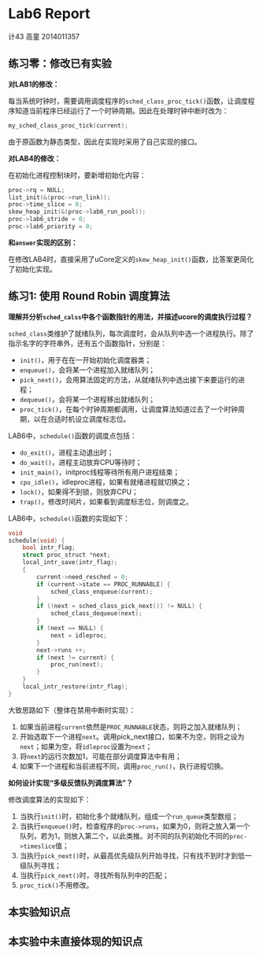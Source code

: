 # Lab6 Report

计43 高童 2014011357

## 练习零：修改已有实验

**对LAB1的修改：**

每当系统时钟时，需要调用调度程序的`sched_class_proc_tick()`函数，让调度程序知道当前程序已经运行了一个时钟周期。因此在处理时钟中断时改为：

```C
my_sched_class_proc_tick(current);
```

由于原函数为静态类型，因此在实现时采用了自己实现的接口。

**对LAB4的修改：**

在初始化进程控制块时，要新增初始化内容：

```C
proc->rq = NULL;
list_init(&(proc->run_link));
proc->time_slice = 0;
skew_heap_init(&(proc->lab6_run_pool));
proc->lab6_stride = 0;
proc->lab6_priority = 0;
```

**和`answer`实现的区别：**

在修改LAB4时，直接采用了uCore定义的`skew_heap_init()`函数，比答案更简化了初始化实现。

## 练习1: 使用 Round Robin 调度算法

**理解并分析`sched_calss`中各个函数指针的用法，并描述ucore的调度执行过程？**

`sched_class`类维护了就绪队列，每次调度时，会从队列中选一个进程执行。除了指示名字的字符串外，还有五个函数指针，分别是：

- `init()`，用于在在一开始初始化调度器类；
- `enqueue()`，会将某一个进程加入就绪队列；
- `pick_next()`，会用算法固定的方法，从就绪队列中选出接下来要运行的进程；
- `dequeue()`，会将某一个进程移出就绪队列；
- `proc_tick()`，在每个时钟周期都调用，让调度算法知道过去了一个时钟周期，以在合适时机设立调度标志位。

LAB6中，`schedule()`函数的调度点包括：

- `do_exit()`，进程主动退出时；
- `do_wait()`，进程主动放弃CPU等待时；
- `init_main()`，initproc线程等待所有用户进程结束；
- `cpu_idle()`，idleproc进程，如果有就绪进程就切换之；
- `lock()`，如果得不到锁，则放弃CPU；
- `trap()`，修改时间片，如果看到调度标志位，则调度之。

LAB6中，`schedule()`函数的实现如下：

```C
void
schedule(void) {
    bool intr_flag;
    struct proc_struct *next;
    local_intr_save(intr_flag);
    {
        current->need_resched = 0;
        if (current->state == PROC_RUNNABLE) {
            sched_class_enqueue(current);
        }
        if ((next = sched_class_pick_next()) != NULL) {
            sched_class_dequeue(next);
        }
        if (next == NULL) {
            next = idleproc;
        }
        next->runs ++;
        if (next != current) {
            proc_run(next);
        }
    }
    local_intr_restore(intr_flag);
}
```

大致思路如下（整体在禁用中断时实现）：

1. 如果当前进程`current`依然是`PROC_RUNNABLE`状态，则将之加入就绪队列；
2. 开始选取下一个进程`next`。调用pick_next接口，如果不为空，则将之设为`next`；如果为空，将`idleproc`设置为`next`；
3. 将`next`的运行次数加1，可能在部分调度算法中有用；
4. 如果下一个进程和当前进程不同，调用`proc_run()`，执行进程切换。

**如何设计实现“多级反馈队列调度算法”？**

修改调度算法的实现如下：

1. 当执行`init()`时，初始化多个就绪队列，组成一个`run_queue`类型数组；
2. 当执行`enqueue()`时，检查程序的`proc->runs`，如果为0，则将之放入第一个队列，若为1，则放入第二个，以此类推。对不同的队列初始化不同的`proc->timeslice`值；
3. 当执行`pick_next()`时，从最高优先级队列开始寻找，只有找不到时才到低一级队列寻找；
4. 当执行`pick_next()`时，寻找所有队列中的匹配；
5. `proc_tick()`不用修改。

## 本实验知识点



## 本实验中未直接体现的知识点

